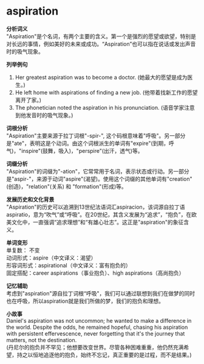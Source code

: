 # aspiration

**分析词义**  
"Aspiration"是个名词，有两个主要的含义。第一个是强烈的愿望或欲望，特别是对长远的事情，例如美好的未来或成功。“Aspiration”也可以指在说话或发出声音时的吸气现象。

  

**列举例句**

  

1.  Her greatest aspiration was to become a doctor. (她最大的愿望是成为医生。)
2.  He left home with aspirations of finding a new job. (他带着找新工作的愿望离开了家。)
3.  The phonetician noted the aspiration in his pronunciation. (语音学家注意到他发音时的吸气现象。)

  

**词根分析**  
"Aspiration"主要来源于拉丁词根"-spir-", 这个码根意味着"呼吸"。另一部分是"ate"，表明这是个动词。由这个词根派生的单词有"expire"(到期，呼气)，"inspire"(鼓舞，吸入)，"perspire"(出汗，透气)等。

  

**词缀分析**  
"Aspiration"的词缀为"-ation"，它常常用于名词，表示状态或行动。另一部分是"aspir-"，来源于动词"aspire"(渴望)。使用这个词缀的其他单词有"creation"(创造)，"relation"(关系) 和 "formation"(形成)等。

  

**发展历史和文化背景**  
"Aspiration"的历史可以追溯到13世纪法语词汇aspiracion，该词源自拉丁语aspiratio，意为“吹气”或“呼吸”。在20世纪，其含义发展为“追求”，“抱负”，在欧美文化中，一直强调“追求理想”和“有雄心壮志”。这正是"aspiration"的象征含义。

  

**单词变形**  
单复数： 不变  
动词形式：aspire（中文译义：渴望）  
形容词形式：aspirational（中文译义：富有抱负的）  
固定搭配：career aspirations（事业抱负）、high aspirations（高尚抱负）

  

**记忆辅助**  
考虑到"aspiration"源自拉丁词根“呼吸"，我们可以通过联想到我们在做梦的同时也在呼吸，所以aspiration就是我们所做的梦，我们的抱负和理想。

  

**小故事**  
Daniel's aspiration was not uncommon; he wanted to make a difference in the world. Despite the odds, he remained hopeful, chasing his aspiration with persistent effervescence, never forgetting that it's the journey that matters, not the destination.  
(丹尼尔的抱负并不罕见；他想要改变世界。尽管各种困难重重，他仍然充满希望，持之以恒地追逐他的抱负，始终不忘记，真正重要的是过程，而不是结果。)

